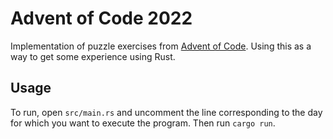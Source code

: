 # Advent of Code 2022

Implementation of puzzle exercises from [Advent of Code](https://adventofcode.com/). Using this as a way to get some experience using Rust.

## Usage

To run, open `src/main.rs` and uncomment the line corresponding to the day for which you want to execute the program. Then run `cargo run`.
